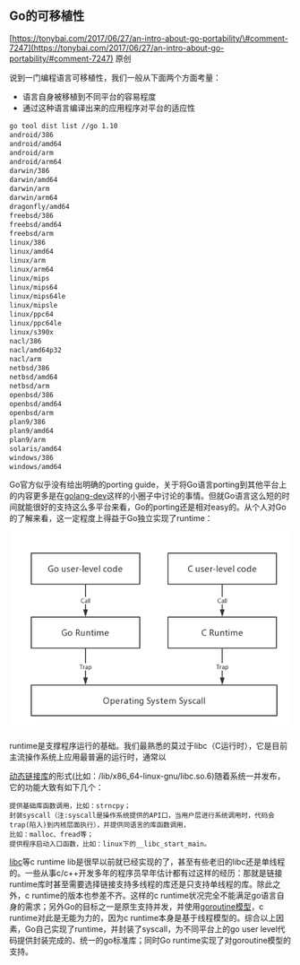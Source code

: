 ## Go的可移植性

[https://tonybai.com/2017/06/27/an-intro-about-go-portability/\#comment-7247](https://tonybai.com/2017/06/27/an-intro-about-go-portability/#comment-7247) 原创

说到一门编程语言可移植性，我们一般从下面两个方面考量：

* 语言自身被移植到不同平台的容易程度
* 通过这种语言编译出来的应用程序对平台的适应性

```
go tool dist list //go 1.10
android/386
android/amd64
android/arm
android/arm64
darwin/386
darwin/amd64
darwin/arm
darwin/arm64
dragonfly/amd64
freebsd/386
freebsd/amd64
freebsd/arm
linux/386
linux/amd64
linux/arm
linux/arm64
linux/mips
linux/mips64
linux/mips64le
linux/mipsle
linux/ppc64
linux/ppc64le
linux/s390x
nacl/386
nacl/amd64p32
nacl/arm
netbsd/386
netbsd/amd64
netbsd/arm
openbsd/386
openbsd/amd64
openbsd/arm
plan9/386
plan9/amd64
plan9/arm
solaris/amd64
windows/386
windows/amd64
```

Go官方似乎没有给出明确的porting guide，关于将Go语言porting到其他平台上的内容更多是在[golang-dev](https://groups.google.com/forum/#!forum/golang-dev)这样的小圈子中讨论的事情。但就Go语言这么短的时间就能很好的支持这么多平台来看，Go的porting还是相对easy的。从个人对Go的了解来看，这一定程度上得益于Go独立实现了runtime：

![](/assets/import.png)

runtime是支撑程序运行的基础。我们最熟悉的莫过于libc（C运行时），它是目前主流操作系统上应用最普遍的运行时，通常以

[动态链接库](http://tonybai.com/2010/12/13/also-talk-about-shared-library/)的形式\(比如：/lib/x86\_64-linux-gnu/libc.so.6\)随着系统一并发布，它的功能大致有如下几个：

```
提供基础库函数调用，比如：strncpy；
封装syscall（注:syscall是操作系统提供的API口，当用户层进行系统调用时，代码会trap(陷入)到内核层面执行），并提供同语言的库函数调用，
比如：malloc、fread等；
提供程序启动入口函数，比如：linux下的__libc_start_main。
```

[libc](http://tonybai.com/2006/07/08/plauger-c-standard-lib-assert-header/)等c runtime lib是很早以前就已经实现的了，甚至有些老旧的libc还是单线程的。一些从事c/c++开发多年的程序员早年估计都有过这样的经历：那就是链接runtime库时甚至需要选择链接支持多线程的库还是只支持单线程的库。除此之外，c runtime的版本也参差不齐。这样的c runtime状况完全不能满足go语言自身的需求；另外Go的目标之一是原生支持并发，并使用[goroutine模型](http://tonybai.com/2017/06/23/an-intro-about-goroutine-scheduler/)，c runtime对此是无能为力的，因为c runtime本身是基于线程模型的。综合以上因素，Go自己实现了runtime，并封装了syscall，为不同平台上的go user level代码提供封装完成的、统一的go标准库；同时Go runtime实现了对goroutine模型的支持。

